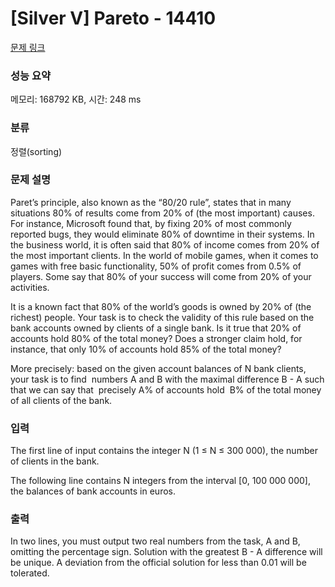 # [Silver V] Pareto - 14410 

[문제 링크](https://www.acmicpc.net/problem/14410) 

### 성능 요약

메모리: 168792 KB, 시간: 248 ms

### 분류

정렬(sorting)

### 문제 설명

<p>Paret’s principle, also known as the “80/20 rule”, states that in many situations 80% of results come from 20% of (the most important) causes. For instance, Microsoft found that, by fixing 20% of most commonly reported bugs, they would eliminate 80% of downtime in their systems. In the business world, it is often said that 80% of income comes from 20% of the most important clients. In the world of mobile games, when it comes to games with free basic functionality, 50% of profit comes from 0.5% of players. Some say that 80% of your success will come from 20% of your activities.</p>

<p>It is a known fact that 80% of the world’s goods is owned by 20% of (the richest) people. Your task is to check the validity of this rule based on the bank accounts owned by clients of a single bank. Is it true that 20% of accounts hold 80% of the total money? Does a stronger claim hold, for instance, that only 10% of accounts hold 85% of the total money?</p>

<p>More precisely: based on the given account balances of N bank clients, your task is to find ​ numbers ​A and ​B with the maximal difference ​B - A such that we can say that ​ precisely ​A% of accounts hold ​ ​B% of the total money​ of all clients of the bank.</p>

### 입력 

 <p>The first line of input contains the integer N (1 ≤ N ≤ 300 000), the number of clients in the bank.</p>

<p>The following line contains N integers from the interval [0, 100 000 000], the balances of bank accounts in euros.</p>

### 출력 

 <p>In two lines, you must output two real numbers from the task, A and B, omitting the percentage sign. Solution with the greatest B - A difference will be unique​. A deviation from the official solution for less than 0.01 will be tolerated.</p>

